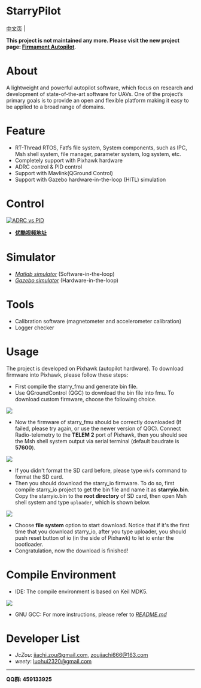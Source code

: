 StarryPilot
============================

[中文页](中文说明.md) |

**This project is not maintained any more. Please visit the new project page: [Firmament Autopilot](https://github.com/Firmament-Autopilot/FMT-Firmware)**.

# About
A lightweight and powerful autopilot software, which focus on research and development of state-of-the-art software for UAVs. One of the project’s primary goals is to provide an open and flexible platform making it easy to be applied to a broad range of domains.

# Feature
- RT-Thread RTOS, Fatfs file system, System components, such as IPC, Msh shell system, file manager, parameter system, log system, etc.
- Completely support with Pixhawk hardware
- ADRC control & PID control
- Support with Mavlink(QGround Control)
- Support with Gazebo hardware-in-the-loop (HITL) simulation

# Control
[![ADRC vs PID](docs/images/adrc_video_demo.png)](https://www.youtube.com/watch?v=77-_nF-qqpA&t=63s)

- [**优酷视频地址**](https://v.youku.com/v_show/id_XMzY2Njg4ODk4NA==.html?spm=a2hzp.8244740.0.0)

# Simulator
- [*Matlab simulator*](https://github.com/JcZou/matlab_quadsim) (Software-in-the-loop)
- [*Gazebo simulator*](https://github.com/JcZou/gazebo_quadsim) (Hardware-in-the-loop)

# Tools
- Calibration software (magnetometer and accelerometer calibration)
- Logger checker

# Usage
The project is developed on Pixhawk (autopilot hardware). To download firmware into Pixhawk, please follow these steps:
- First compile the starry_fmu and generate bin file.
- Use QGroundControl (QGC) to download the bin file into fmu. To download custom firmware, choose the following choice.

![](docs/images/fmu_download.png)

- Now the firmware of starry_fmu should be correctly downloaded (If failed, please try again, or use the newer version of QGC). Connect Radio-telemetry to the **TELEM 2** port of Pixhawk, then you should see the Msh shell system output via serial terminal (default baudrate is **57600**).

![](docs/images/msh.png)

- If you didn't format the SD card before, please type `mkfs` command to format the SD card.
- Then you should download the starry_io firmware. To do so, first compile starry_io project to get the bin file and name it as **starryio.bin**. Copy the starryio.bin to the **root directory** of SD card, then open Msh shell system and type `uploader`, which is shown below.

![](docs/images/io_download.png)

- Choose **file system** option to start download. Notice that if it's the first time that you download starry_io, after you type uploader, you should push reset button of io (in the side of Pixhawk) to let io enter the bootloader.
- Congratulation, now the download is finished!

# Compile Environment
- IDE: The compile environment is based on Keil MDK5.

![](docs/images/mdk5.png)

- GNU GCC: For more instructions, please refer to [*README.md*](https://github.com/JcZou/StarryPilot/blob/master/starry_fmu/Project/stm32f40x/README.md)

# Developer List
- *JcZou*: jiachi.zou@gmail.com, zoujiachi666@163.com 
- *weety*: luohui2320@gmail.com
---------------------------

**QQ群: 459133925**
